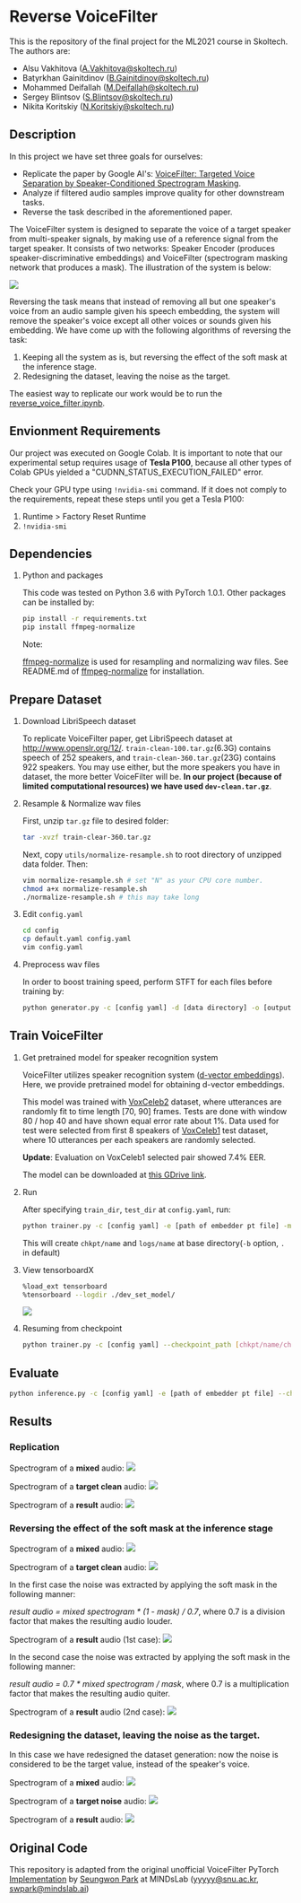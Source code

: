 # Reverse VoiceFilter

This is the repository of the final project for the ML2021 course in Skoltech.
The authors are:

- Alsu Vakhitova (A.Vakhitova@skoltech.ru)
- Batyrkhan Gainitdinov (B.Gainitdinov@skoltech.ru)
- Mohammed Deifallah (M.Deifallah@skoltech.ru)
- Sergey Blintsov (S.Blintsov@skoltech.ru)
- Nikita Koritskiy (N.Koritskiy@skoltech.ru)

## Description

In this project we have set three goals for ourselves:

- Replicate the paper by Google AI's:
[VoiceFilter: Targeted Voice Separation by Speaker-Conditioned Spectrogram Masking](https://arxiv.org/abs/1810.04826).
- Analyze if filtered audio samples improve quality for other downstream tasks.
- Reverse the task described in the aforementioned paper.

The VoiceFilter system is designed to separate the voice of a target speaker from multi-speaker signals, by making use of a reference signal from the target speaker.
It consists of two networks: Speaker Encoder (produces speaker-discriminative embeddings) and VoiceFilter (spectrogram masking network that produces a mask).
The illustration of the system is below:

![](./assets/voicefilter.png)

Reversing the task means that instead of removing all but one speaker's voice from an audio sample given his speech embedding,
the system will remove the speaker's voice except all other voices or sounds given his embedding.
We have come up with the following algorithms of reversing the task:

1. Keeping all the system as is, but reversing the effect of the soft mask at the inference stage.
2. Redesigning the dataset, leaving the noise as the target.

The easiest way to replicate our work would be to run the [reverse_voice_filter.ipynb](https://github.com/palette-knife25/reverse-voice-filter/blob/main/reverse_voice_filter.ipynb).

## Envionment Requirements

Our project was executed on Google Colab.
It is important to note that our experimental setup requires usage of **Tesla P100**,
because all other types of Colab GPUs yielded a "CUDNN_STATUS_EXECUTION_FAILED" error.

Check your GPU type using
    ```
    !nvidia-smi
    ``` command. If it does not comply to the requirements, repeat these steps until you get a Tesla P100:
    
1. Runtime > Factory Reset Runtime
2. ```!nvidia-smi```

## Dependencies

1. Python and packages

    This code was tested on Python 3.6 with PyTorch 1.0.1.
    Other packages can be installed by:

    ```bash
    pip install -r requirements.txt
    pip install ffmpeg-normalize
    ```

    Note:

    [ffmpeg-normalize](https://github.com/slhck/ffmpeg-normalize) is used for resampling and normalizing wav files.
    See README.md of [ffmpeg-normalize](https://github.com/slhck/ffmpeg-normalize/blob/master/README.md) for installation.

## Prepare Dataset

1. Download LibriSpeech dataset

    To replicate VoiceFilter paper, get LibriSpeech dataset at http://www.openslr.org/12/.
    `train-clean-100.tar.gz`(6.3G) contains speech of 252 speakers, and `train-clean-360.tar.gz`(23G) contains 922 speakers.
    You may use either, but the more speakers you have in dataset, the more better VoiceFilter will be.
    **In our project (because of limited computational resources) we have used `dev-clean.tar.gz`**.

1. Resample & Normalize wav files

    First, unzip `tar.gz` file to desired folder:
    ```bash
    tar -xvzf train-clear-360.tar.gz
    ```

    Next, copy `utils/normalize-resample.sh` to root directory of unzipped data folder. Then:
    ```bash
    vim normalize-resample.sh # set "N" as your CPU core number.
    chmod a+x normalize-resample.sh
    ./normalize-resample.sh # this may take long
    ```

1. Edit `config.yaml`

    ```bash
    cd config
    cp default.yaml config.yaml
    vim config.yaml
    ```

1. Preprocess wav files

    In order to boost training speed, perform STFT for each files before training by:
    ```bash
    python generator.py -c [config yaml] -d [data directory] -o [output directory] -p [processes to run] --reverse_data [False/True generate reverse data]
    ```


## Train VoiceFilter

1. Get pretrained model for speaker recognition system

    VoiceFilter utilizes speaker recognition system ([d-vector embeddings](https://google.github.io/speaker-id/publications/GE2E/)).
    Here, we provide pretrained model for obtaining d-vector embeddings.

    This model was trained with [VoxCeleb2](http://www.robots.ox.ac.uk/~vgg/data/voxceleb/vox2.html) dataset,
    where utterances are randomly fit to time length [70, 90] frames.
    Tests are done with window 80 / hop 40 and have shown equal error rate about 1%.
    Data used for test were selected from first 8 speakers of [VoxCeleb1](http://www.robots.ox.ac.uk/~vgg/data/voxceleb/vox1.html) test dataset, where 10 utterances per each speakers are randomly selected.
    
    **Update**: Evaluation on VoxCeleb1 selected pair showed 7.4% EER.
    
    The model can be downloaded at [this GDrive link](https://drive.google.com/file/d/1YFmhmUok-W76JkrfA0fzQt3c-ZsfiwfL/view?usp=sharing).

1. Run

    After specifying `train_dir`, `test_dir` at `config.yaml`, run:
    ```bash
    python trainer.py -c [config yaml] -e [path of embedder pt file] -m [name]
    ```
    This will create `chkpt/name` and `logs/name` at base directory(`-b` option, `.` in default)

1. View tensorboardX

    ```bash
    %load_ext tensorboard
    %tensorboard --logdir ./dev_set_model/
    ```
    
    ![](./assets/tensorboard.png)

1. Resuming from checkpoint

    ```bash
    python trainer.py -c [config yaml] --checkpoint_path [chkpt/name/chkpt_{step}.pt] -e [path of embedder pt file] -m name
    ```

## Evaluate

```bash
python inference.py -c [config yaml] -e [path of embedder pt file] --checkpoint_path [path of chkpt pt file] -m [path of mixed wav file] -r [path of reference wav file] -o [output directory] --mask [how to apply mask: org/inv_div/inv_sub] --factor [float number required for inv_div/inv_sub masks]
```

## Results

### Replication

Spectrogram of a **mixed** audio:
![](./assets/orig-mixed-spec.png)

Spectrogram of a **target clean** audio:
![](./assets/orig-target-spec.png)

Spectrogram of a **result** audio:
![](./assets/orig-res-spec.png)

### Reversing the effect of the soft mask at the inference stage

Spectrogram of a **mixed** audio:
![](./assets/orig-mixed-spec.png)

Spectrogram of a **target clean** audio:
![](./assets/orig-target-spec.png)

In the first case the noise was extracted by applying the soft mask in the following manner:

_result audio = mixed spectrogram * (1 - mask) / 0.7_, where 0.7 is a division factor that makes the resulting audio louder.

Spectrogram of a **result** audio (1st case):
![](./assets/rev-(1-m):0.7-res-spec.png)

In the second case the noise was extracted by applying the soft mask in the following manner:

_result audio = 0.7 * mixed spectrogram / mask_, where 0.7 is a multiplication factor that makes the resulting audio quiter.

Spectrogram of a **result** audio (2nd case):
![](./assets/rev-(0.7:mask)-res-spec.png)

### Redesigning the dataset, leaving the noise as the target.

In this case we have redesigned the dataset generation: now the noise is considered to be the target value,
instead of the speaker's voice.

Spectrogram of a **mixed** audio:
![](./assets/rev-data-mixed-spec.png)

Spectrogram of a **target noise** audio:
![](./assets/rev-data-target-spec.png)

Spectrogram of a **result** audio:
![](./assets/rev-data-res-spec.png)

## Original Code

This repository is adapted from the original unofficial VoiceFilter PyTorch [Implementation](https://github.com/mindslab-ai/voicefilter/tree/master) by [Seungwon Park](http://swpark.me) at MINDsLab (yyyyy@snu.ac.kr, swpark@mindslab.ai)
